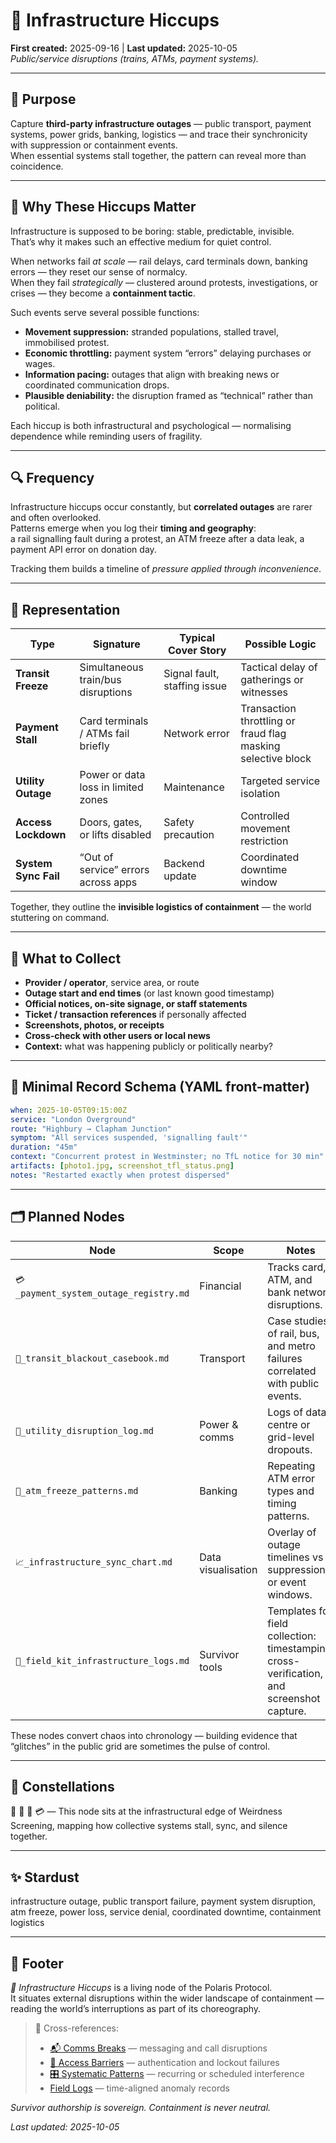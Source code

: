 # 🚉 Infrastructure Hiccups  
**First created:** 2025-09-16 | **Last updated:** 2025-10-05  
*Public/service disruptions (trains, ATMs, payment systems).*  

---

## 🌱 Purpose  

Capture **third-party infrastructure outages** — public transport, payment systems, power grids, banking, logistics — and trace their synchronicity with suppression or containment events.  
When essential systems stall together, the pattern can reveal more than coincidence.  

---

## 🧩 Why These Hiccups Matter  

Infrastructure is supposed to be boring: stable, predictable, invisible.  
That’s why it makes such an effective medium for quiet control.  

When networks fail *at scale* — rail delays, card terminals down, banking errors — they reset our sense of normalcy.  
When they fail *strategically* — clustered around protests, investigations, or crises — they become a **containment tactic**.  

Such events serve several possible functions:  

- **Movement suppression:** stranded populations, stalled travel, immobilised protest.  
- **Economic throttling:** payment system “errors” delaying purchases or wages.  
- **Information pacing:** outages that align with breaking news or coordinated communication drops.  
- **Plausible deniability:** the disruption framed as “technical” rather than political.  

Each hiccup is both infrastructural and psychological — normalising dependence while reminding users of fragility.  

---

## 🔍 Frequency  

Infrastructure hiccups occur constantly, but **correlated outages** are rarer and often overlooked.  
Patterns emerge when you log their **timing and geography**:  
a rail signalling fault during a protest, an ATM freeze after a data leak, a payment API error on donation day.  

Tracking them builds a timeline of *pressure applied through inconvenience*.  

---

## 🧭 Representation  

| Type | Signature | Typical Cover Story | Possible Logic |
|------|------------|---------------------|----------------|
| **Transit Freeze** | Simultaneous train/bus disruptions | Signal fault, staffing issue | Tactical delay of gatherings or witnesses |
| **Payment Stall** | Card terminals / ATMs fail briefly | Network error | Transaction throttling or fraud flag masking selective block |
| **Utility Outage** | Power or data loss in limited zones | Maintenance | Targeted service isolation |
| **Access Lockdown** | Doors, gates, or lifts disabled | Safety precaution | Controlled movement restriction |
| **System Sync Fail** | “Out of service” errors across apps | Backend update | Coordinated downtime window |

Together, they outline the **invisible logistics of containment** — the world stuttering on command.  

---

## 📝 What to Collect  

- **Provider / operator**, service area, or route  
- **Outage start and end times** (or last known good timestamp)  
- **Official notices, on-site signage, or staff statements**  
- **Ticket / transaction references** if personally affected  
- **Screenshots, photos, or receipts**  
- **Cross-check with other users or local news**  
- **Context:** what was happening publicly or politically nearby?  

---

## 🧾 Minimal Record Schema (YAML front-matter)  

```yaml
when: 2025-10-05T09:15:00Z
service: "London Overground"
route: "Highbury → Clapham Junction"
symptom: "All services suspended, 'signalling fault'"
duration: "45m"
context: "Concurrent protest in Westminster; no TfL notice for 30 min"
artifacts: [photo1.jpg, screenshot_tfl_status.png]
notes: "Restarted exactly when protest dispersed"
```

---

## 🗂 Planned Nodes  

| Node | Scope | Notes |
|------|-------|-------|
| `💳_payment_system_outage_registry.md` | Financial | Tracks card, ATM, and bank network disruptions. |
| `🚦_transit_blackout_casebook.md` | Transport | Case studies of rail, bus, and metro failures correlated with public events. |
| `🔌_utility_disruption_log.md` | Power & comms | Logs of data centre or grid-level dropouts. |
| `🏧_atm_freeze_patterns.md` | Banking | Repeating ATM error types and timing patterns. |
| `📈_infrastructure_sync_chart.md` | Data visualisation | Overlay of outage timelines vs suppression or event windows. |
| `🧰_field_kit_infrastructure_logs.md` | Survivor tools | Templates for field collection: timestamping, cross-verification, and screenshot capture. |

These nodes convert chaos into chronology — building evidence that “glitches” in the public grid are sometimes the pulse of control.  

---

## 🌌 Constellations  

🩻 🚉 🔌 💳 — This node sits at the infrastructural edge of Weirdness Screening, mapping how collective systems stall, sync, and silence together.  

---

## ✨ Stardust  

infrastructure outage, public transport failure, payment system disruption, atm freeze, power loss, service denial, coordinated downtime, containment logistics  

---

## 🏮 Footer  

*🚉 Infrastructure Hiccups* is a living node of the Polaris Protocol.  
It situates external disruptions within the wider landscape of containment — reading the world’s interruptions as part of its choreography.  

> 📡 Cross-references:  
> - [📬 Comms Breaks](../📬_Comms_Breaks/) — messaging and call disruptions  
> - [🔑 Access Barriers](../🔑_Access_Barriers/) — authentication and lockout failures  
> - [🎛 Systematic Patterns](../🎛_Systematic_Patterns/) — recurring or scheduled interference  
> - [Field Logs](../../Disruption_Kit/Field_Logs/) — time-aligned anomaly records  

*Survivor authorship is sovereign. Containment is never neutral.*  

_Last updated: 2025-10-05_
